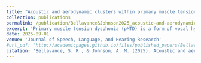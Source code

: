 ```yaml
---
title: "Acoustic and aerodynamic clusters within primary muscle tension dysphonia"
collection: publications
permalink: /publication/Bellavance&Johnson2025_acoustic-and-aerodynamic-clusters-within-primary-muscle-tension-dysphonia
excerpt: 'Primary muscle tension dysphonia (pMTD) is a form of vocal hyperfunction with no pre-existing tissue trauma to the vocal folds. There are no known structural or neurological causes of pMTD, and there is rarely obvious, confirmatory evidence to reliably diagnose individuals accurately. Further, acoustic and aerodynamic measurements taken during voice assessments vary widely within this population. The purpose of this study was to find subgroups within a sample of pMTD patients based on acoustic and aerodynamic measurements. We use a computational approach to elucidate what has largely been observational in the past. A retrospective chart review was conducted to collect variables of interest for a sample of 72 pMTD patients seen at the NYU Langone Voice and Swallowing Center from January 1, 2021 to October 1, 2023. An exploratory factor analysis was conducted to find simpler structures in the data. Using factor scores from each patient, a k-means clustering analysis was conducted. The exploratory factor analysis grouped together variables across patients, which resulted in three principal axes. These three principal axes separately consisted of aperiodicity, f0, and aerodynamic measurements. These principal axes explained 44.7% of the total variance.  Four clusters of patients were identified across the three principal axes. These were characterized by 1) a high amount of aperiodicity in the voice, 2) lower fundamental frequency values, 3) higher fundamental frequency values, and 4) high aerodynamic values. The clusters identified in the current study are reliable and moderately separated. Further, these clusters align with previously identified subgroups in related work. The analysis presented here lays the groundwork for additional clustering analyses with new pMTD samples, as well as future work establishing subtype classifications of pMTD.'
date: 2025-09-01
venue: 'Journal of Speech, Language, and Hearing Research'
#url_pdf: 'http://academicpages.github.io/files/published_papers/Bellavance&Johnson2025_acoustic-and-aerodynamic-clusters-within-primary-muscle-tension-dysphonia.pdf'
citation: 'Bellavance, S. R., & Johnson, A. M. (2025). Acoustic and aerodynamic clusters within primary muscle tension dysphonia. <i>Journal of Speech, Language, and Hearing Research</i>'
---
```

